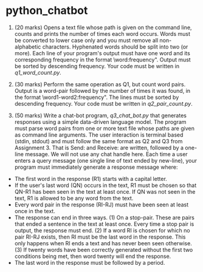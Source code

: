 # python_chatbot

1. (20 marks) Opens a text file whose path is given on the command
line, counts and prints the number of times each word occurs. Words
must be converted to lower case only and you must remove all non-
alphabetic characters. Hyphenated words should be split into two (or
more). Each line of your program's output must have one word and
its corresponding frequency in the format \word:frequency". Output
must be sorted by descending frequency. Your code must be written in
<i>q1_word_count.py</i>.

2. (30 marks) Perform the same operation as Q1, but count word pairs.
Output is a word-pair followed by the number of times it was found,
in the format \word1-word2:frequency". The lines must be sorted by
descending frequency. Your code must be written in <i>q2_pair_count.py</i>.

3. (50 marks) Write a chat-bot program, <i>q3_chat_bot.py</i> that generates
responses using a simple data-driven language model. The program
must parse word pairs from one or more text file whose paths are given
as command line arguments. The user interaction is terminal based
(stdin, stdout) and must follow the same format as Q2 and Q3 from
Assignment 3. That is Send: and Receive: are written, followed by a
one-line message. We will not use any chat handle here. Each time a
user enters a query message (one single line of text ended by new-line),
your program must immediately generate a response message where:
<ul>
<li>The first word in the response (R1) starts with a capital letter.</li>
<li>If the user's last word (QN) occurs in the text, R1 must be chosen
so that QN-R1 has been seen in the text at least once. If QN was
not seen in the text, R1 is allowed to be any word from the text.</li>
<li>Every word pair in the response (RI-RJ) must have been seen at
least once in the text.</li>
<li>The response can end in three ways. (1) On a stop-pair. These
are pairs that ended a sentence in the text at least once. Every
time a stop pair is output, the response must end. (2) If a word
RI is chosen for which no pair RI-RJ exists, then RI must be the
last word in the response. This only happens when RI ends a text
and has never been seen otherwise. (3) If twenty words have been
correctly generated without the first two conditions being met,
then word twenty will end the response.</li>
<li>The last word in the response must be followed by a period.</li>
</ul>
